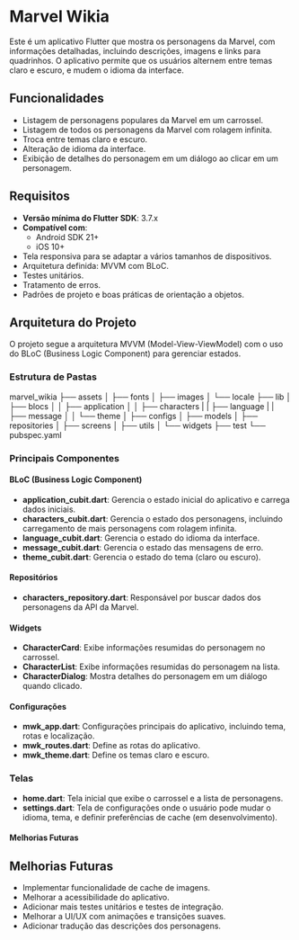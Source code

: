 # Marvel Wikia

Este é um aplicativo Flutter que mostra os personagens da Marvel, com informações detalhadas, incluindo descrições, imagens e links para quadrinhos. O aplicativo permite que os usuários alternem entre temas claro e escuro, e mudem o idioma da interface.

## Funcionalidades

- Listagem de personagens populares da Marvel em um carrossel.
- Listagem de todos os personagens da Marvel com rolagem infinita.
- Troca entre temas claro e escuro.
- Alteração de idioma da interface.
- Exibição de detalhes do personagem em um diálogo ao clicar em um personagem.

## Requisitos

- **Versão mínima do Flutter SDK**: 3.7.x
- **Compatível com**:
  - Android SDK 21+
  - iOS 10+
- Tela responsiva para se adaptar a vários tamanhos de dispositivos.
- Arquitetura definida: MVVM com BLoC.
- Testes unitários.
- Tratamento de erros.
- Padrões de projeto e boas práticas de orientação a objetos.

## Arquitetura do Projeto

O projeto segue a arquitetura MVVM (Model-View-ViewModel) com o uso do BLoC (Business Logic Component) para gerenciar estados.

### Estrutura de Pastas

marvel_wikia
├── assets
│ ├── fonts
│ ├── images
│ └── locale
├── lib
│ ├── blocs
│ │ ├── application
│ │ ├── characters
| | ├── language
| | ├── message
│ │ └── theme
│ ├── configs
│ ├── models
│ ├── repositories
│ ├── screens
│ ├── utils
│ └── widgets
├── test
└── pubspec.yaml

### Principais Componentes

#### BLoC (Business Logic Component)

- **application_cubit.dart**: Gerencia o estado inicial do aplicativo e carrega dados iniciais.
- **characters_cubit.dart**: Gerencia o estado dos personagens, incluindo carregamento de mais personagens com rolagem infinita.
- **language_cubit.dart**: Gerencia o estado do idioma da interface.
- **message_cubit.dart**: Gerencia o estado das mensagens de erro.
- **theme_cubit.dart**: Gerencia o estado do tema (claro ou escuro).

#### Repositórios

- **characters_repository.dart**: Responsável por buscar dados dos personagens da API da Marvel.

#### Widgets

- **CharacterCard**: Exibe informações resumidas do personagem no carrossel.
- **CharacterList**: Exibe informações resumidas do personagem na lista.
- **CharacterDialog**: Mostra detalhes do personagem em um diálogo quando clicado.

#### Configurações

- **mwk_app.dart**: Configurações principais do aplicativo, incluindo tema, rotas e localização.
- **mwk_routes.dart**: Define as rotas do aplicativo.
- **mwk_theme.dart**: Define os temas claro e escuro.

### Telas

- **home.dart**: Tela inicial que exibe o carrossel e a lista de personagens.
- **settings.dart**: Tela de configurações onde o usuário pode mudar o idioma, tema, e definir preferências de cache (em desenvolvimento).


#### Melhorias Futuras

## Melhorias Futuras

- Implementar funcionalidade de cache de imagens.
- Melhorar a acessibilidade do aplicativo.
- Adicionar mais testes unitários e testes de integração.
- Melhorar a UI/UX com animações e transições suaves.
- Adicionar tradução das descrições dos personagens.

